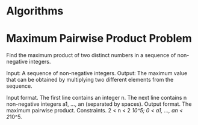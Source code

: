 # Algorithms
Maximum Pairwise Product Problem
=================================
Find the maximum product of two distinct numbers in a sequence of non-negative integers.

Input: A sequence of non-negative integers.
Output: The maximum value that can be obtained by multiplying two different elements from the sequence.

Input format. The first line contains an integer n. The next line contains n non-negative integers a1, ..., an (separated by spaces).
Output format. The maximum pairwise product.
Constraints. 2 < n < 2 *10^5; 0 < a1, ..., an < 2*10^5.
